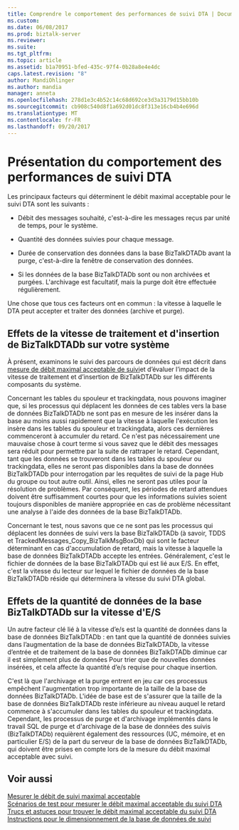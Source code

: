 ```yaml
---
title: Comprendre le comportement des performances de suivi DTA | Documents Microsoft
ms.custom: 
ms.date: 06/08/2017
ms.prod: biztalk-server
ms.reviewer: 
ms.suite: 
ms.tgt_pltfrm: 
ms.topic: article
ms.assetid: b1a70951-bfed-435c-97f4-0b28a8e4e4dc
caps.latest.revision: "8"
author: MandiOhlinger
ms.author: mandia
manager: anneta
ms.openlocfilehash: 278d1e3c4b52c14c68d692ce3d3a3179d15bb10b
ms.sourcegitcommit: cb908c540d8f1a692d01dc8f313e16cb4b4e696d
ms.translationtype: MT
ms.contentlocale: fr-FR
ms.lasthandoff: 09/20/2017
---
```

# <a name="understanding-dta-tracking-performance-behavior"></a>Présentation du comportement des performances de suivi DTA
Les principaux facteurs qui déterminent le débit maximal acceptable pour le suivi DTA sont les suivants :  
  
-   Débit des messages souhaité, c'est-à-dire les messages reçus par unité de temps, pour le système.  
  
-   Quantité des données suivies pour chaque message.  
  
-   Durée de conservation des données dans la base BizTalkDTADb avant la purge, c'est-à-dire la fenêtre de conservation des données.  
  
-   Si les données de la base BizTalkDTADb sont ou non archivées et purgées. L'archivage est facultatif, mais la purge doit être effectuée régulièrement.  
  
 Une chose que tous ces facteurs ont en commun : la vitesse à laquelle le DTA peut accepter et traiter des données (archive et purge).  
  
## <a name="how-the-biztalkdtadb-insert-and-processing-speed-affects-your-system"></a>Effets de la vitesse de traitement et d'insertion de BizTalkDTADb sur votre système  
 À présent, examinons le suivi des parcours de données qui est décrit dans [mesure de débit maximal acceptable de suivi](../core/measuring-maximum-sustainable-tracking-throughput.md)et d’évaluer l’impact de la vitesse de traitement et d’insertion de BizTalkDTADb sur les différents composants du système.  
  
 Concernant les tables du spouleur et trackingdata, nous pouvons imaginer que, si les processus qui déplacent les données de ces tables vers la base de données BizTalkDTADb ne sont pas en mesure de les insérer dans la base au moins aussi rapidement que la vitesse à laquelle l'exécution les insère dans les tables du spouleur et trackingdata, alors ces dernières commenceront à accumuler du retard. Ce n'est pas nécessairement une mauvaise chose à court terme si vous savez que le débit des messages sera réduit pour permettre par la suite de rattraper le retard. Cependant, tant que les données se trouveront dans les tables du spouleur ou trackingdata, elles ne seront pas disponibles dans la base de données BizTalkDTADb pour interrogation par les requêtes de suivi de la page Hub du groupe ou tout autre outil.  Ainsi, elles ne seront pas utiles pour la résolution de problèmes. Par conséquent, les périodes de retard attendues doivent être suffisamment courtes pour que les informations suivies soient toujours disponibles de manière appropriée en cas de problème nécessitant une analyse à l'aide des données de la base BizTalkDTADb.  
  
 Concernant le test, nous savons que ce ne sont pas les processus qui déplacent les données de suivi vers la base BizTalkDTADb (à savoir, TDDS et TrackedMessages_Copy_BizTalkMsgBoxDb) qui sont le facteur déterminant en cas d'accumulation de retard, mais la vitesse à laquelle la base de données BizTalkDTADb accepte les entrées. Généralement, c'est le fichier de données de la base BizTalkDTADb qui est lié aux E/S. En effet, c'est la vitesse du lecteur sur lequel le fichier de données de la base BizTalkDTADb réside qui déterminera la vitesse du suivi DTA global.  
  
## <a name="how-the-amount-of-data-in-biztalkdtadb-affects-io-speed"></a>Effets de la quantité de données de la base BizTalkDTADb sur la vitesse d'E/S  
 Un autre facteur clé lié à la vitesse d’e/s est la quantité de données dans la base de données BizTalkDTADb : en tant que la quantité de données suivies dans l’augmentation de la base de données BizTalkDTADb, la vitesse d’entrée et de traitement de la base de données BizTalkDTADb diminue car il est simplement plus de données Pour trier que de nouvelles données insérées, et cela affecte la quantité d’e/s requise pour chaque insertion.  
  
 C'est là que l'archivage et la purge entrent en jeu car ces processus empêchent l'augmentation trop importante de la taille de la base de données BizTalkDTADb. L'idée de base est de s'assurer que la taille de la base de données BizTalkDTADb reste inférieure au niveau auquel le retard commence à s'accumuler dans les tables du spouleur et trackingdata. Cependant, les processus de purge et d'archivage implémentés dans le travail SQL de purge et d'archivage de la base de données des suivis (BizTalkDTADb) requièrent également des ressources (UC, mémoire, et en particulier E/S) de la part du serveur de la base de données BizTalkDTADb, qui doivent être prises en compte lors de la mesure du débit maximal acceptable avec suivi.  
  
## <a name="see-also"></a>Voir aussi  
 [Mesurer le débit de suivi maximal acceptable](../core/measuring-maximum-sustainable-tracking-throughput.md)   
 [Scénarios de test pour mesurer le débit maximal acceptable du suivi DTA](../core/test-scenarios-for-measuring-mst-of-dta-tracking.md)   
 [Trucs et astuces pour trouver le débit maximal acceptable du suivi DTA](../core/tips-and-tricks-for-finding-mst-of-dta-tracking.md)   
 [Instructions pour le dimensionnement de la base de données de suivi](../core/tracking-database-sizing-guidelines.md)